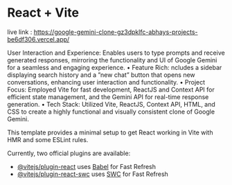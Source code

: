 # React + Vite

live link : https://google-gemini-clone-gz3dpklfc-abhays-projects-be6df306.vercel.app/

User Interaction and Experience: Enables users to type prompts and receive generated responses, mirroring the
functionality and UI of Google Gemini for a seamless and engaging experience.
• Feature Rich: ncludes a sidebar displaying search history and a ”new chat” button that opens new conversations,
enhancing user interaction and functionality.
• Project Focus: Employed Vite for fast development, ReactJS and Context API for efficient state management, and the
Gemini API for real-time response generation.
• Tech Stack: Utilized Vite, ReactJS, Context API, HTML, and CSS to create a highly functional and visually consistent
clone of Google Gemini.

This template provides a minimal setup to get React working in Vite with HMR and some ESLint rules.

Currently, two official plugins are available:

- [@vitejs/plugin-react](https://github.com/vitejs/vite-plugin-react/blob/main/packages/plugin-react/README.md) uses [Babel](https://babeljs.io/) for Fast Refresh
- [@vitejs/plugin-react-swc](https://github.com/vitejs/vite-plugin-react-swc) uses [SWC](https://swc.rs/) for Fast Refresh
